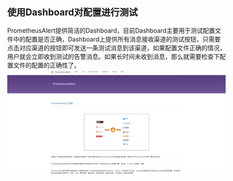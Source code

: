 ## 使用Dashboard对配置进行测试

PrometheusAlert提供简洁的Dashboard，目前Dashboard主要用于测试配置文件中的配置是否正确，Dashboard上提供所有消息接收渠道的测试按钮，只需要点击对应渠道的按钮即可发送一条测试消息到该渠道，如果配置文件正确的情况，用户就会立即收到测试的告警消息。如果长时间未收到消息，那么就需要检查下配置文件的配置的正确性了。
![dashboard](../dashboard.png)
